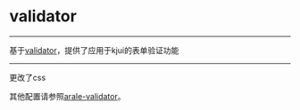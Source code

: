 # validator

---

基于[validator](http://aralejs.org/validator/)，提供了应用于kjui的表单验证功能

---

更改了css

其他配置请参照[arale-validator](http://aralejs.org/validator/)。
